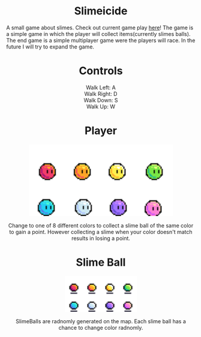 <h1 align = "center"> Slimeicide </h1>


A small game about slimes. Check out current game play [here](https://lucasdahl.github.io/Slimeicide/)! The game is a simple game in which the player will collect items(currently slimes balls). The end game is a simple multiplayer game were the players will race. In the future I will try to expand the game.



<h1 align = "center"> Controls </h1>

<p align = "center">
Walk Left: A <br>
Walk Right: D<br>
Walk Down: S <br>
Walk Up: W <br>
</p>

<h1 align = "center"> Player </h1>

<p align = "center"> <img src="https://github.com/LucasDahl/Slimeicide/blob/main/sprites/SlimeProfileSheet.png" width="384" height="192"></p>

<p align = "center"> Change to one of 8 different colors to collect a slime ball of the same color to gain a point. However collecting a slime when your color doesn't match results in losing a point. </p>

<h1 align = "center"> Slime Ball </h1>

<p align = "center"> <img src="https://github.com/LucasDahl/Slimeicide/blob/main/images/slimeBallProfile.png" width="192" height="96"></p>

<p align = "center"> SlimeBalls are radnomly generated on the map. Each slime ball has a chance to change color radnomly. </p>
